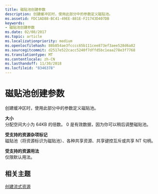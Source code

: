 ```yaml
---
title: 磁贴池创建参数
description: 创建缓冲区时，使用此部分中的参数定义磁贴池。
ms.assetid: FDC1AD88-BC41-49EE-881E-F21743D407DB
keywords:
- 磁贴池创建参数
ms.date: 02/08/2017
ms.topic: article
ms.localizationpriority: medium
ms.openlocfilehash: 88b854ae3fcccc65b111cee873ef3aee528d6a82
ms.sourcegitcommit: d2517e522cacc5240f7dffd5bc1eaa278e3f7768
ms.translationtype: MT
ms.contentlocale: zh-CN
ms.lasthandoff: 11/30/2018
ms.locfileid: "8346378"
---
```

# <a name="tile-pool-creation-parameters"></a>磁贴池创建参数


创建缓冲区时，使用此部分中的参数定义磁贴池。

<span id="Size"></span><span id="size"></span><span id="SIZE"></span>**大小**  
分配空间大小为 64KB 的倍数。 0 是有效数据，因为你可以稍后调整磁贴池。

<span id="Supported_Resource_Misc_Flags"></span><span id="supported_resource_misc_flags"></span><span id="SUPPORTED_RESOURCE_MISC_FLAGS"></span>**受支持的资源杂项标记**  
磁贴池（将资源标识为磁贴池）、各种共享资源、共享键控互斥或共享 NT 句柄。

<span id="Supported_Resource_Usage"></span><span id="supported_resource_usage"></span><span id="SUPPORTED_RESOURCE_USAGE"></span>**受支持的资源用法**  
仅限默认用法。

## <a name="span-idrelated-topicsspanrelated-topics"></a><span id="related-topics"></span>相关主题


[创建流式资源](creating-streaming-resources.md)

 

 




